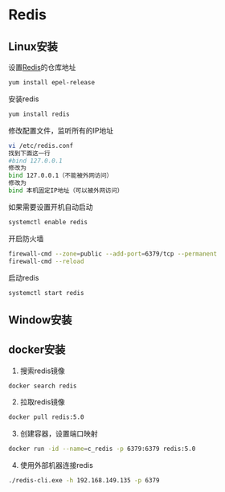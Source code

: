 # Redis

## Linux安装

设置[Redis](http://lib.csdn.net/base/redis)的仓库地址

```bash
yum install epel-release
```

安装redis

```bash
yum install redis
```

修改配置文件，监听所有的IP地址

```bash
vi /etc/redis.conf
找到下面这一行
#bind 127.0.0.1
修改为
bind 127.0.0.1（不能被外网访问）
修改为
bind 本机固定IP地址（可以被外网访问）
```

如果需要设置开机自动启动

```bash
systemctl enable redis
```

开启防火墙

```bash
firewall-cmd --zone=public --add-port=6379/tcp --permanent
firewall-cmd --reload
```

启动redis

```bash
systemctl start redis
```

## Window安装

## docker安装

1. 搜索redis镜像

```bash
docker search redis
```

2. 拉取redis镜像

```bash
docker pull redis:5.0
```

3. 创建容器，设置端口映射

```bash
docker run -id --name=c_redis -p 6379:6379 redis:5.0
```

4. 使用外部机器连接redis

```bash
./redis-cli.exe -h 192.168.149.135 -p 6379
```